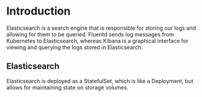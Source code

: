 # Introduction
Elasticsearch is a search engine that is responsible for storing our logs and allowing for them to be queried. Fluentd sends log messages from Kubernetes to Elasticsearch, whereas Kibana is a graphical interface for viewing and querying the logs stored in Elasticsearch.
## Elasticsearch
Elasticsearch is deployed as a StatefulSet, which is like a Deployment, but allows for maintaining state on storage volumes.
